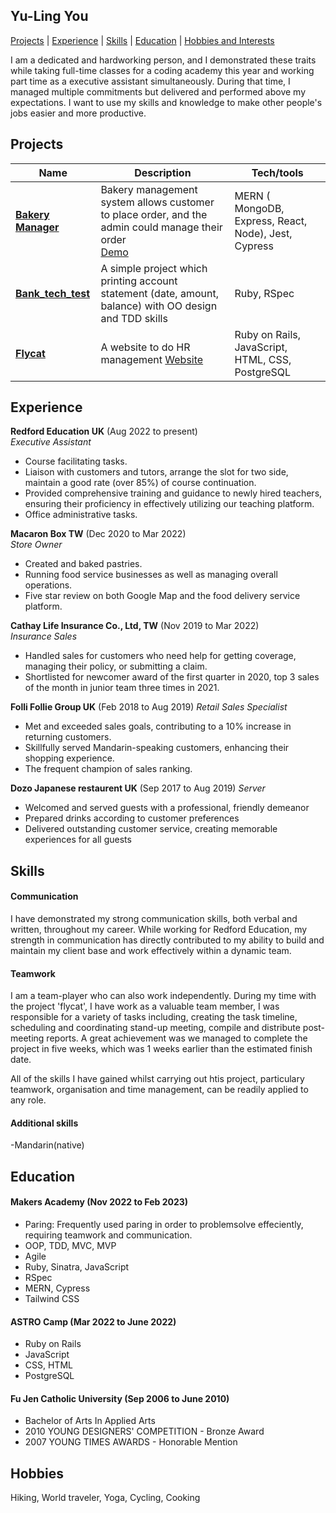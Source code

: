 ## Yu-Ling You
[Projects](#Projects) | [Experience](#Experience) | [Skills](#Skills) | [Education](#Education) | [Hobbies and Interests](#Hobbies)

I am a dedicated and hardworking person, and I demonstrated these traits while taking full-time classes for a coding academy this year and working part time as a executive assistant simultaneously. During that time, I managed multiple commitments but delivered and performed above my expectations. I want to use my skills and knowledge to make other people's jobs easier and more productive.

## Projects

| Name                         | Description       | Tech/tools        |
| ---------------------------- | ----------------- | ----------------- |
| **[Bakery Manager ](https://github.com/dev-mhowells/bakery-manager)**   | Bakery management system allows customer to place order, and the admin could manage their order<br>   [Demo](https://www.youtube.com/watch?v=uqbOZXkIjIw)| MERN ( MongoDB, Express, React, Node), Jest, Cypress|
| **[Bank_tech_test](https://github.com/yulingyou/Bank_tech_test_v2)**            | A simple project which printing account statement (date, amount, balance) with OO design and TDD skills | Ruby, RSpec |
| **[Flycat](https://github.com/flycatcat/flycat)**            | A website to do HR management [Website](https://flycat.works/) | Ruby on Rails, JavaScript, HTML, CSS, PostgreSQL |



## Experience

**Redford Education UK** (Aug 2022 to present)  
_Executive Assistant_

- Course facilitating tasks.
- Liaison with customers and tutors, arrange the slot for two side, maintain a good rate (over 85%) of course continuation.
- Provided comprehensive training and guidance to newly hired teachers, ensuring their proficiency in effectively utilizing our teaching platform.
- Office administrative tasks.

**Macaron Box TW** (Dec 2020 to Mar 2022)  
_Store Owner_

- Created and baked pastries.
- Running food service businesses as well as managing overall operations. 
- Five star review on both Google Map and the food delivery service platform.

**Cathay Life Insurance Co., Ltd, TW** (Nov 2019 to Mar 2022)  
_Insurance Sales_

- Handled sales for customers who need help for getting coverage, managing their policy, or submitting a claim. 
- Shortlisted for newcomer award of the first quarter in 2020, top 3 sales of the month in junior team three times in 2021.

**Folli Follie Group UK** (Feb 2018 to Aug 2019)
_Retail Sales Specialist_
- Met and exceeded sales goals, contributing to a 10% increase in returning customers.
- Skillfully served Mandarin-speaking customers, enhancing their shopping experience.
- The frequent champion of sales ranking.

**Dozo Japanese restaurent UK** (Sep 2017 to Aug 2019)
_Server_ 
- Welcomed and served guests with a professional, friendly demeanor
- Prepared drinks according to customer preferences
- Delivered outstanding customer service, creating memorable experiences for all guests
  
## Skills

<!-- Consider skills relevent to software development. Then consider your best skills. Pick 2-4 skills and write a short descriptive paragraph for each one. You should demonstrate how capable you are at this skill with examples.
(Using a STAR example Paragraph) Consider the questions below.

-STAR
-What was the situation/task? (ST)

-How was the skill used?

-What did you do? (action)

-What was the result? -->


#### Communication
I have demonstrated my strong communication skills, both verbal and written, throughout my career. While working for Redford Education, my strength in communication has directly contributed to my ability to build and maintain my client base and work effectively within a dynamic team.
<!-- 例子，alex家長跟法語老師一個多月了還沒約好課，安撫同理家長，仔細確認老師時間並跟進回覆，後來家長續了兩次課，目前課程都在持續中 -->

<!-- - Experience
- Achievements
- Evidence (STAR) -->

#### Teamwork
I am a team-player who can also work independently. During my time with the project 'flycat', I have work as a valuable team member, I was responsible for a variety of tasks including, creating the task timeline, scheduling and coordinating stand-up meeting, compile and distribute post-meeting reports. A great achievement was we managed to complete the project in five weeks, which was 1 weeks earlier than the estimated finish date.

All of the skills I have gained whilst carrying out htis project, particulary teamwork, organisation and time management, can be readily applied to any role.

#### Additional skills
-Mandarin(native)
<!-- Descriptive paragraph of how capable you are at this skill and, if relevant, how it has developed (again use STAR for this)

- I achieved A during my work at B (job, or otherwise)
- I contributed to the growth of X while doing Y (job, or otherwise)
- I built this, made this, broke this, fixed this, etc.
- A link to some on-line evidence (blogs, videos, articles, etc.) -->

## Education

#### Makers Academy (Nov 2022 to Feb 2023)
- Paring: Frequently used paring in order to problemsolve effeciently, requiring teamwork and communication.
- OOP, TDD, MVC, MVP
- Agile
- Ruby, Sinatra, JavaScript
- RSpec
- MERN, Cypress
- Tailwind CSS

#### ASTRO Camp (Mar 2022 to June 2022)
- Ruby on Rails
- JavaScript
- CSS, HTML
- PostgreSQL

#### Fu Jen Catholic University (Sep 2006 to June 2010)

- Bachelor of Arts In Applied Arts
- 2010 YOUNG DESIGNERS' COMPETITION - Bronze Award
- 2007 YOUNG TIMES AWARDS - Honorable Mention

## Hobbies

Hiking, World traveler, Yoga, Cycling, Cooking
